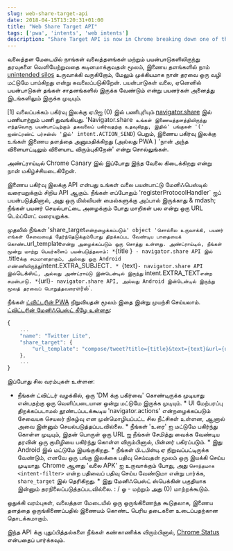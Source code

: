 ```yaml
---
slug: web-share-target-api
date: 2018-04-15T13:20:31+01:00
title: "Web Share Target API"
tags: ['pwa', 'intents', 'web intents']
description: "Share Target API is now in Chrome breaking down one of the last silos of native platforms"
---
```



வலைத்தள மேடையில் நாங்கள் வலைத்தளங்கள் மற்றும் பயன்பாடுகளிலிருந்து தரவுகளை வெளியேற்றுவதை கடினமாக்குவதன் மூலம், இணைய தளங்களில் நாம் [unintended silos](/unintended-silos) உருவாக்கி வருகிறோம், மேலும் முக்கியமாக நான் தரவை ஒரு வழி மட்டுமே பாய்கிறது என்று கவலைப்படுகிறேன். பயன்பாடுகள் வலை, ஏனெனில் பயன்பாடுகள் தங்கள் சாதனங்களில் இருக்க வேண்டும் என்று பயனர்கள் அனைத்து இடங்களிலும் இருக்க முடியும்.

[1] வலைப்பக்கம் பகிர்வு இலக்கு ஏபிஐ (0) இல் பணிபுரியும் [navigator.share](/breaking-down-silos-with-share-target-api) இல் பணியாற்றும் பணி துவங்கியது. 'Navigator.share` உங்கள் இணையத்தளத்திலிருந்து எந்தவொரு பயன்பாட்டிற்கும் தகவலைப் பகிர்வதற்கு உதவுகிறது, இதில்' பங்குகள் '(' ஐண்ட்ரண்ட் பர்சன்ஸ் 'இல்' intent.ACTION_SEND`) பெறும், இணைய பகிர்வு இலக்கு உங்கள் இணைய தளத்தை அனுமதிக்கிறது (அல்லது PWA ) 'நான் அந்த விளையாட்டிலும் விளையாட விரும்புகிறேன்' என்று சொல்லுங்கள்.

அண்ட்ராய்டில் Chrome Canary இல் இப்போது இந்த வேலை கிடைக்கிறது என்று நான் மகிழ்ச்சியடைகிறேன்.

இணைய பகிர்வு இலக்கு API என்பது உங்கள் வலை பயன்பாட்டு மேனிஃபெஸ்டில் வரையறுக்கும் சிறிய API ஆகும். நீங்கள் எப்போதும் 'registerProtocolHandler` ஐப் பயன்படுத்தினால், அது ஒரு மில்லியன் மைல்களுக்கு அப்பால் இருக்காது & mdash; நீங்கள் பயனர் செயல்பாட்டை அழைக்கும் போது மாறிகள் பல என்று ஒரு URL டெம்ப்ளேட் வரையறுக்க.

முதலில் நீங்கள் 'share_target` என்றழைக்கப்படும்' object 'சொல்லை உருவாக்கி, பயனர் எங்கள் சேவையைத் தேர்ந்தெடுக்கும்போது திறக்கப்பட வேண்டிய பாதையைக் கொண்ட `url_template` என்று அழைக்கப்படும் ஒரு சொத்து உள்ளது. அண்ட்ராய்டில், நீங்கள் மூன்று மாற்று பெயர்களைப் பயன்படுத்தலாம்: * `{title }` - navigator.share API இல்` .title` க்கு சமமானதாகும், அல்லது ஒரு Android எண்ணிலிருந்து `intent.EXTRA_SUBJECT`. * `{text}` - navigator.share API இல் `டெக்ஸ்ட்`, அல்லது அண்ட்ராய்டு இன்டென்டில் இருந்து` intent.EXTRA_TEXT` என்ற சமன்பாடு. * `{url}` - navigator.share API, அல்லது Android இன்டென்டில் இருந்து மூலத் தரவைப் பொறுத்தவரை `எர்ல்`.

நீங்கள் [ட்விட்டரின் PWA](https://mobile.twitter.com/) நிறுவியதன் மூலம் இதை இன்று முயற்சி செய்யலாம். [ட்விட்டரின் மேனிஃபெஸ்ட் கீழே உள்ளது](https://mobile.twitter.com/manifest.json):


```javascript
{
    ...
    "name": "Twitter Lite",
    "share_target": {
        "url_template": "compose/tweet?title={title}&text={text}&url={url}"
    },
    ...
}
```


இப்போது சில வரம்புகள் உள்ளன:

* நீங்கள் ட்விட்டர் வழக்கில், ஒரு 'DM க்கு பகிர்வை' கொண்டிருக்க முடியாது என்பதற்கு ஒரு வெளிப்படையான ஒன்று மட்டுமே இருக்க முடியும். * UI மேற்பரப்பு திறக்கப்படாமல் தூண்டப்படக்கூடிய 'navigator.actions' என்றழைக்கப்படும் சேவையக செயலர் நிகழ்வு என முன்மொழியப்பட்ட சில நீட்சிகள் உள்ளன, ஆனால் அவை இன்னும் செயல்படுத்தப்படவில்லை. * நீங்கள் 'உரை' ஐ மட்டுமே பகிர்ந்து கொள்ள முடியும், இதன் பொருள் ஒரு URL ஐ நீங்கள் சேமித்து வைக்க வேண்டிய தரவின் ஒரு குமிழியை பகிர்ந்து கொள்ள விரும்பினால், பின்னர் பகிரப்படும். * இது Android இல் மட்டுமே இயங்குகிறது. * நீங்கள் பி.டபிள்யு.ஏ நிறுவப்பட்டிருக்க வேண்டும், எனவே ஒரு பங்கு இலக்கை பதிவு செய்வதன் மூலம் ஒரு இயக்கி செய்ய முடியாது. Chrome ஆனது 'வலை APK' ஐ உருவாக்கும் போது, ​​அது `சொந்தமாக <intent-filter>` என்ற பதிவைப் பதிவு செய்ய வேண்டுமா என்று பார்க்க, `share_target` இல் தெரிகிறது. * இது மேனிஃபெஸ்ட் ஸ்பெக்கின் பகுதியாக இன்னும் தரநிலைப்படுத்தப்படவில்லை. : / ஓ - மற்றும் அது (0) மாற்றக்கூடும்.

ஒதுக்கி வரம்புகள், வலைத்தள மேடையில் ஒரு ஒருங்கிணைந்த கூடுதலாக, இணைய தளத்தை ஒருங்கிணைப்பதில் இணையம் கொண்ட பெரிய தடைகளை உடைப்பதற்கான தொடக்கமாகும்.

இந்த API க்கு புதுப்பித்தல்களை நீங்கள் கண்காணிக்க விரும்பினால், [Chrome Status](https://www.chromestatus.com/feature/5662315307335680) என்பதைப் பார்க்கவும்.
